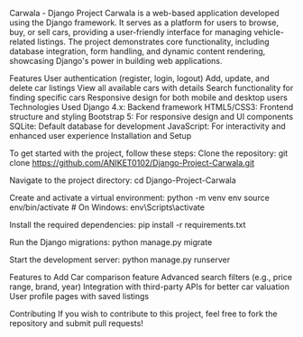 Carwala - Django Project
Carwala is a web-based application developed using the Django framework. It serves as a platform for users to browse, buy, or sell cars, providing a user-friendly interface for managing vehicle-related listings. The project demonstrates core functionality, including database integration, form handling, and dynamic content rendering, showcasing Django's power in building web applications.

Features
User authentication (register, login, logout)
Add, update, and delete car listings
View all available cars with details
Search functionality for finding specific cars
Responsive design for both mobile and desktop users
Technologies Used
Django 4.x: Backend framework
HTML5/CSS3: Frontend structure and styling
Bootstrap 5: For responsive design and UI components
SQLite: Default database for development
JavaScript: For interactivity and enhanced user experience
Installation and Setup

To get started with the project, follow these steps:
Clone the repository:
git clone https://github.com/ANIKET0102/Django-Project-Carwala.git

Navigate to the project directory:
cd Django-Project-Carwala

Create and activate a virtual environment:
python -m venv env
source env/bin/activate   # On Windows: env\Scripts\activate

Install the required dependencies:
pip install -r requirements.txt

Run the Django migrations:
python manage.py migrate

Start the development server:
python manage.py runserver


Features to Add
Car comparison feature
Advanced search filters (e.g., price range, brand, year)
Integration with third-party APIs for better car valuation
User profile pages with saved listings

Contributing
If you wish to contribute to this project, feel free to fork the repository and submit pull requests!


